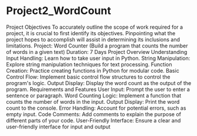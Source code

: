 # Project2_WordCount
Project Objectives
To accurately outline the scope of work required for a project, it is crucial to first identify its
objectives. Pinpointing what the project hopes to accomplish will assist in determining its
inclusions and limitations.
Project: Word Counter (Build a program that
counts the number of words in a given text)
Duration: 7 Days
Project Overview
Understanding Input Handling: Learn how to take user input in Python.
String Manipulation: Explore string manipulation techniques for text processing.
Function Creation: Practice creating functions in Python for modular code.
Basic Control Flow: Implement basic control flow structures to control the program's logic.
Output Display: Display the word count as the output of the program.
Requirements and Features
User Input: Prompt the user to enter a sentence or paragraph.
Word Counting Logic: Implement a function that counts the number of words in the input.
Output Display: Print the word count to the console.
Error Handling: Account for potential errors, such as empty input.
Code Comments: Add comments to explain the purpose of different parts of your code.
User-Friendly Interface: Ensure a clear and user-friendly interface for input and output
